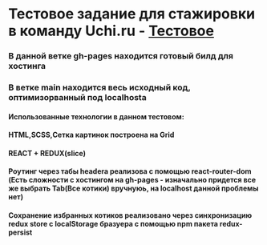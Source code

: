 # Тестовое задание для стажировки в команду Uchi.ru - [Тестовое](https://ysta1.github.io/UchiRuTest/)
### В данной ветке gh-pages находится готовый билд для хостинга
### В ветке main находится весь исходный код, оптимизорванный под localhosta
#### Использованные технологии в данном тестовом:
#### HTML,SCSS,Сетка картинок построена на Grid
#### REACT + REDUX(slice)
#### Роутинг через табы headera реализова с помощью react-router-dom (Есть сложности с хостингом на gh-pages - изначально придется все же выбрать Tab(Все котики) вручнуюь, на localhost данной проблемы нет)
#### Сохранение избранных котиков реализовано через синхронизацию redux store с localStorage бразуера с помощью npm пакета redux-persist
